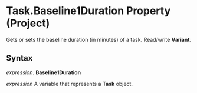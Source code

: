 
# Task.Baseline1Duration Property (Project)

Gets or sets the baseline duration (in minutes) of a task. Read/write  **Variant**.


## Syntax

 _expression_. **Baseline1Duration**

 _expression_ A variable that represents a **Task** object.


